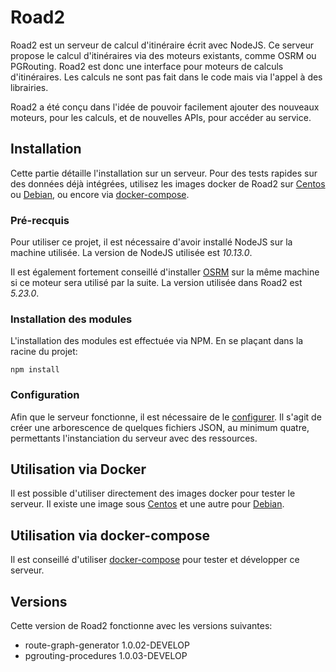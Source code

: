 # Road2

Road2 est un serveur de calcul d'itinéraire écrit avec NodeJS. Ce serveur propose le calcul d'itinéraires via des moteurs existants, comme OSRM ou PGRouting. Road2 est donc une interface pour moteurs de calculs d'itinéraires. Les calculs ne sont pas fait dans le code mais via l'appel à des librairies.

Road2 a été conçu dans l'idée de pouvoir facilement ajouter des nouveaux moteurs, pour les calculs, et de nouvelles APIs, pour accéder au service.

## Installation

Cette partie détaille l'installation sur un serveur. Pour des tests rapides sur des données déjà intégrées, utilisez les images docker de Road2 sur [Centos](./docker/centos/readme.md) ou [Debian](./docker/debian/readme.md), ou encore via [docker-compose](./docker/readme.md).

### Pré-recquis

Pour utiliser ce projet, il est nécessaire d'avoir installé NodeJS sur la machine utilisée. La version de NodeJS utilisée est *10.13.0*.

Il est également fortement conseillé d'installer [OSRM](https://github.com/Project-OSRM/osrm-backend) sur la même machine si ce moteur sera utilisé par la suite. La version utilisée dans Road2 est *5.23.0*.

### Installation des modules

L'installation des modules est effectuée via NPM. En se plaçant dans la racine du projet:
```
npm install
```

### Configuration

Afin que le serveur fonctionne, il est nécessaire de le [configurer](./documentation/io/readme.md). Il s'agit de créer une arborescence de quelques fichiers JSON, au minimum quatre, permettants l'instanciation du serveur avec des ressources.

## Utilisation via Docker

Il est possible d'utiliser directement des images docker pour tester le serveur. Il existe une image sous [Centos](./docker/centos/readme.md) et une autre pour [Debian](./docker/debian/readme.md).

## Utilisation via docker-compose

Il est conseillé d'utiliser [docker-compose](./docker/readme.md) pour tester et développer ce serveur.

## Versions

Cette version de Road2 fonctionne avec les versions suivantes:
- route-graph-generator 1.0.02-DEVELOP
- pgrouting-procedures 1.0.03-DEVELOP
